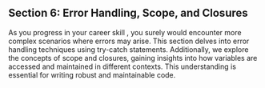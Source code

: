 
## Section 6: Error Handling, Scope, and Closures

As you progress in your career skill , you surely would encounter more complex scenarios where errors may arise. This section delves into error handling techniques using try-catch statements. Additionally, we explore the concepts of scope and closures, gaining insights into how variables are accessed and maintained in different contexts. This understanding is essential for writing robust and maintainable code.